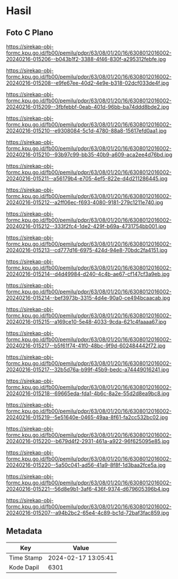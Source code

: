 # Hasil

## Foto C Plano

https://sirekap-obj-formc.kpu.go.id/fb00/pemilu/pdpr/63/08/01/20/16/6308012016002-20240216-015206--b043b1f2-3388-4f46-830f-a295312febfe.jpg

https://sirekap-obj-formc.kpu.go.id/fb00/pemilu/pdpr/63/08/01/20/16/6308012016002-20240216-015208--e9fe67ee-40d2-4e9e-b318-02dcf033de4f.jpg

https://sirekap-obj-formc.kpu.go.id/fb00/pemilu/pdpr/63/08/01/20/16/6308012016002-20240216-015209--3fbfebbf-0eab-401d-96bb-ba74ddd8bde2.jpg

https://sirekap-obj-formc.kpu.go.id/fb00/pemilu/pdpr/63/08/01/20/16/6308012016002-20240216-015210--e9308084-5c1d-4780-88a8-15617efd0aa1.jpg

https://sirekap-obj-formc.kpu.go.id/fb00/pemilu/pdpr/63/08/01/20/16/6308012016002-20240216-015210--93b97c99-bb35-40b9-a609-aca2ee4d76bd.jpg

https://sirekap-obj-formc.kpu.go.id/fb00/pemilu/pdpr/63/08/01/20/16/6308012016002-20240216-015211--a56179b4-e705-4ef5-822e-d4d211286445.jpg

https://sirekap-obj-formc.kpu.go.id/fb00/pemilu/pdpr/63/08/01/20/16/6308012016002-20240216-015212--a2ff06ec-f693-4080-9181-279c1211e740.jpg

https://sirekap-obj-formc.kpu.go.id/fb00/pemilu/pdpr/63/08/01/20/16/6308012016002-20240216-015212--333f2fc4-1de2-429f-b69a-4731754bb001.jpg

https://sirekap-obj-formc.kpu.go.id/fb00/pemilu/pdpr/63/08/01/20/16/6308012016002-20240216-015213--cd777d16-6975-424d-94e8-70bdc2fa4151.jpg

https://sirekap-obj-formc.kpu.go.id/fb00/pemilu/pdpr/63/08/01/20/16/6308012016002-20240216-015214--d4d49984-d240-4c4b-ae67-cf147cf3a9eb.jpg

https://sirekap-obj-formc.kpu.go.id/fb00/pemilu/pdpr/63/08/01/20/16/6308012016002-20240216-015214--bef3973b-3315-4d4e-90a0-ce494bcaacab.jpg

https://sirekap-obj-formc.kpu.go.id/fb00/pemilu/pdpr/63/08/01/20/16/6308012016002-20240216-015215--a169ce10-5e48-4033-9cda-621c4faaaa67.jpg

https://sirekap-obj-formc.kpu.go.id/fb00/pemilu/pdpr/63/08/01/20/16/6308012016002-20240216-015217--b5f61f74-41f0-48bc-9f9d-602484442f72.jpg

https://sirekap-obj-formc.kpu.go.id/fb00/pemilu/pdpr/63/08/01/20/16/6308012016002-20240216-015217--32b5d76a-b99f-45b9-bedc-a74449016241.jpg

https://sirekap-obj-formc.kpu.go.id/fb00/pemilu/pdpr/63/08/01/20/16/6308012016002-20240216-015218--69665eda-fda1-4b6c-8a2e-55d2d8ea9bc8.jpg

https://sirekap-obj-formc.kpu.go.id/fb00/pemilu/pdpr/63/08/01/20/16/6308012016002-20240216-015219--5e51640e-0465-49aa-8f61-fa2cc532bc02.jpg

https://sirekap-obj-formc.kpu.go.id/fb00/pemilu/pdpr/63/08/01/20/16/6308012016002-20240216-015220--b679d4f2-2931-461a-a922-96f625095e85.jpg

https://sirekap-obj-formc.kpu.go.id/fb00/pemilu/pdpr/63/08/01/20/16/6308012016002-20240216-015220--5a50c041-ad56-41a9-8f8f-1d3baa2fce5a.jpg

https://sirekap-obj-formc.kpu.go.id/fb00/pemilu/pdpr/63/08/01/20/16/6308012016002-20240216-015221--56d8e9b1-3af6-436f-9374-d679605396b4.jpg

https://sirekap-obj-formc.kpu.go.id/fb00/pemilu/pdpr/63/08/01/20/16/6308012016002-20240216-015207--a94b2bc2-65e4-4c89-bc1d-72baf3fac859.jpg


## Metadata

| Key        | Value               |
| ---------- | ------------------- |
| Time Stamp | 2024-02-17 13:05:41 |
| Kode Dapil | 6301                |




